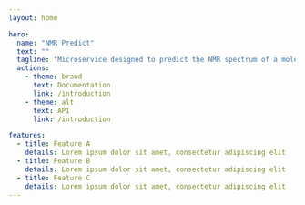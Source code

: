 ```yaml
---
layout: home

hero:
  name: "NMR Predict"
  text: ""
  tagline: "Microservice designed to predict the NMR spectrum of a molecule quickly and accurately."
  actions:
    - theme: brand
      text: Documentation
      link: /introduction
    - theme: alt
      text: API
      link: /introduction

features:
  - title: Feature A
    details: Lorem ipsum dolor sit amet, consectetur adipiscing elit
  - title: Feature B
    details: Lorem ipsum dolor sit amet, consectetur adipiscing elit
  - title: Feature C
    details: Lorem ipsum dolor sit amet, consectetur adipiscing elit
---
```


